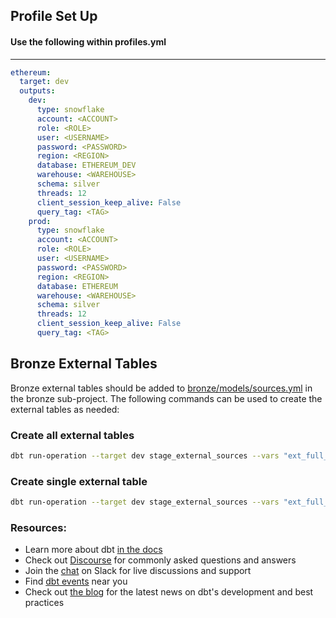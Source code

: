 ## Profile Set Up

#### Use the following within profiles.yml

----

```yml
ethereum:
  target: dev
  outputs:
    dev:
      type: snowflake
      account: <ACCOUNT>
      role: <ROLE>
      user: <USERNAME>
      password: <PASSWORD>
      region: <REGION>
      database: ETHEREUM_DEV
      warehouse: <WAREHOUSE>
      schema: silver
      threads: 12
      client_session_keep_alive: False
      query_tag: <TAG>
    prod:
      type: snowflake
      account: <ACCOUNT>
      role: <ROLE>
      user: <USERNAME>
      password: <PASSWORD>
      region: <REGION>
      database: ETHEREUM
      warehouse: <WAREHOUSE>
      schema: silver
      threads: 12
      client_session_keep_alive: False
      query_tag: <TAG>
```

## Bronze External Tables

Bronze external tables should be added to [bronze/models/sources.yml](bronze/models/sources.yml) in the bronze sub-project.  The following commands can be used to create the external tables as needed:

### Create all external tables

```sh
dbt run-operation --target dev stage_external_sources --vars "ext_full_refresh: true" --project-dir bronze
```

### Create single external table

```sh
dbt run-operation --target dev stage_external_sources --vars "ext_full_refresh: true" --args "select: ethereum_external_bronze.eth_balances" --project-dir bronze
```

### Resources:

* Learn more about dbt [in the docs](https://docs.getdbt.com/docs/introduction)
* Check out [Discourse](https://discourse.getdbt.com/) for commonly asked questions and answers
* Join the [chat](https://community.getdbt.com/) on Slack for live discussions and support
* Find [dbt events](https://events.getdbt.com) near you
* Check out [the blog](https://blog.getdbt.com/) for the latest news on dbt's development and best practices

